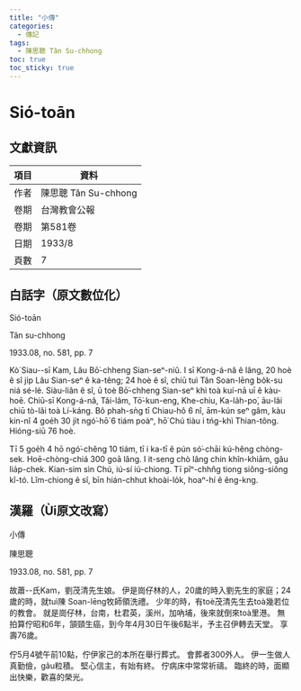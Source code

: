 ```yaml
---
title: "小傳"
categories:
  - 傳記
tags:
  - 陳思聰 Tân Su-chhong
toc: true
toc_sticky: true
---
```


# Sió-toān

## 文獻資訊

| 項目 | 資料 |
|---|---|
| 作者 | 陳思聰 Tân Su-chhong |
| 卷期 | 台灣教會公報 |
| 卷期 | 第581卷 |
| 日期 | 1933/8 |
| 頁數 | 7 |

## 白話字（原文數位化）

Sió-toān

Tân su-chhong

1933.08, no. 581, pp. 7

Kò͘ Siau--sī Kam, Lâu Bō͘-chheng Sian-seⁿ-niû. I sī Kong-á-nâ ê lâng, 20 hoè ê sî ji̍p Lâu Sian-seⁿ ê ka-têng; 24 hoè ê sî, chiū tuì Tân Soan-lēng bo̍k-su niá sé-lé. Siàu-liân ê sî, ū toè Bō͘-chheng Sian-seⁿ khì toà kuí-nā uī ê kàu-hoē. Chiū-sī Kong-á-nâ, Tâi-lâm, Tō͘-kun-eng, Khe-chiu, Ka-la̍h-po͘, āu-lâi chiū tò-lâi toà Lí-káng. Bô phah-sǹg tī Chiau-hô 6 nî, ām-kún seⁿ gâm, kàu kin-nî 4 goe̍h 30 ji̍t ngó͘-hō͘ 6 tiám poàⁿ, hō͘ Chú tiàu i tńg-khì Thian-tông. Hióng-siū 76 hoè.

Tī 5 goe̍h 4 hō ngó͘-chêng 10 tiám, tī i ka-tī ê pún só͘-chāi kú-hêng chòng-sek. Hoē-chòng-chiá 300 goā lâng. I it-seng chò lâng chin khîn-khiām, gâu lia̍p-chek. Kian-sim sìn Chú, iú-sí iú-chiong. Tī pīⁿ-chhn̂g tiong siông-siông kî-tó. Lîm-chiong ê sî, bīn hián-chhut khoài-lo̍k, hoaⁿ-hí ê êng-kng.

## 漢羅（Ùi原文改寫）

小傳

陳思聰

1933.08, no. 581, pp. 7

故蕭--氏Kam，劉茂清先生娘。 伊是崗仔林的人，20歲的時入劉先生的家庭；24歲的時，就tuì陳 Soan-lēng牧師領洗禮。 少年的時，有toè茂清先生去toà幾若位的教會。 就是崗仔林，台南，杜君英，溪州，加吶埔，後來就倒來toà里港。 無拍算佇昭和6年，頷頸生癌，到今年4月30日午後6點半，予主召伊轉去天堂。 享壽76歲。

佇5月4號午前10點，佇伊家己的本所在舉行葬式。 會葬者300外人。 伊一生做人真勤儉，gâu粒積。 堅心信主，有始有終。 佇病床中常常祈禱。 臨終的時，面顯出快樂，歡喜的榮光。
